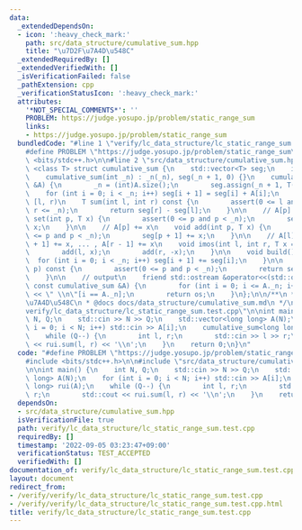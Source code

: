 ```yaml
---
data:
  _extendedDependsOn:
  - icon: ':heavy_check_mark:'
    path: src/data_structure/cumulative_sum.hpp
    title: "\u7D2F\u7A4D\u548C"
  _extendedRequiredBy: []
  _extendedVerifiedWith: []
  _isVerificationFailed: false
  _pathExtension: cpp
  _verificationStatusIcon: ':heavy_check_mark:'
  attributes:
    '*NOT_SPECIAL_COMMENTS*': ''
    PROBLEM: https://judge.yosupo.jp/problem/static_range_sum
    links:
    - https://judge.yosupo.jp/problem/static_range_sum
  bundledCode: "#line 1 \"verify/lc_data_structure/lc_static_range_sum.test.cpp\"\n\
    #define PROBLEM \"https://judge.yosupo.jp/problem/static_range_sum\"\n\n#include\
    \ <bits/stdc++.h>\n\n#line 2 \"src/data_structure/cumulative_sum.hpp\"\n\ntemplate\
    \ <class T> struct cumulative_sum {\n    std::vector<T> seg;\n    int _n;\n\n\
    \    cumulative_sum(int _n) : _n(_n), seg(_n + 1, 0) {}\n    cumulative_sum(std::vector<T>\
    \ &A) {\n        _n = (int)A.size();\n        seg.assign(_n + 1, T(0));\n    \
    \    for (int i = 0; i < _n; i++) seg[i + 1] = seg[i] + A[i];\n    }\n\n    //\
    \ [l, r)\n    T sum(int l, int r) const {\n        assert(0 <= l and l <= r and\
    \ r <= _n);\n        return seg[r] - seg[l];\n    }\n\n    // A[p] = x\n    void\
    \ set(int p, T x) {\n        assert(0 <= p and p < _n);\n        seg[p + 1] =\
    \ x;\n    }\n\n    // A[p] += x\n    void add(int p, T x) {\n        assert(0\
    \ <= p and p < _n);\n        seg[p + 1] += x;\n    }\n\n    // A[l] += x, A[l\
    \ + 1] += x, ... , A[r - 1] += x\n    void imos(int l, int r, T x = T(1)) {\n\
    \        add(l, x);\n        add(r, -x);\n    }\n\n    void build() {\n      \
    \  for (int i = 0; i < _n; i++) seg[i + 1] += seg[i];\n    }\n\n    T operator[](int\
    \ p) const {\n        assert(0 <= p and p < _n);\n        return seg[p + 1];\n\
    \    }\n\n    // output\n    friend std::ostream &operator<<(std::ostream &os,\
    \ const cumulative_sum &A) {\n        for (int i = 0; i <= A._n; i++) os << A.seg[i]\
    \ << \" \\n\"[i == A._n];\n        return os;\n    }\n};\n\n/**\n * @brief \u7D2F\
    \u7A4D\u548C\n * @docs docs/data_structure/cumulative_sum.md\n */\n#line 6 \"\
    verify/lc_data_structure/lc_static_range_sum.test.cpp\"\n\nint main() {\n    int\
    \ N, Q;\n    std::cin >> N >> Q;\n    std::vector<long long> A(N);\n    for (int\
    \ i = 0; i < N; i++) std::cin >> A[i];\n    cumulative_sum<long long> rui(A);\n\
    \    while (Q--) {\n        int l, r;\n        std::cin >> l >> r;\n        std::cout\
    \ << rui.sum(l, r) << '\\n';\n    }\n    return 0;\n}\n"
  code: "#define PROBLEM \"https://judge.yosupo.jp/problem/static_range_sum\"\n\n\
    #include <bits/stdc++.h>\n\n#include \"src/data_structure/cumulative_sum.hpp\"\
    \n\nint main() {\n    int N, Q;\n    std::cin >> N >> Q;\n    std::vector<long\
    \ long> A(N);\n    for (int i = 0; i < N; i++) std::cin >> A[i];\n    cumulative_sum<long\
    \ long> rui(A);\n    while (Q--) {\n        int l, r;\n        std::cin >> l >>\
    \ r;\n        std::cout << rui.sum(l, r) << '\\n';\n    }\n    return 0;\n}"
  dependsOn:
  - src/data_structure/cumulative_sum.hpp
  isVerificationFile: true
  path: verify/lc_data_structure/lc_static_range_sum.test.cpp
  requiredBy: []
  timestamp: '2022-09-05 03:23:47+09:00'
  verificationStatus: TEST_ACCEPTED
  verifiedWith: []
documentation_of: verify/lc_data_structure/lc_static_range_sum.test.cpp
layout: document
redirect_from:
- /verify/verify/lc_data_structure/lc_static_range_sum.test.cpp
- /verify/verify/lc_data_structure/lc_static_range_sum.test.cpp.html
title: verify/lc_data_structure/lc_static_range_sum.test.cpp
---
```

